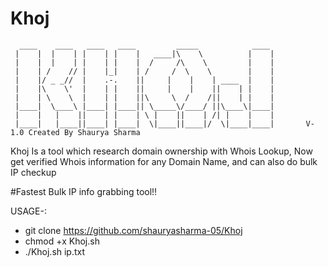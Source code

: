 # Khoj
      ____    ____   ____   ____         _____            ____ 
     |    |  |    | |    | |    |   ____|\    \          |    | 
     |    |  |    | |    | |    |  /     /\    \         |    | 
     |    | /    // |    |_|    | /     /  \    \        |    | 
     |    |/ _ _//  |    .-.    ||     |    |    | ____  |    | 
     |    |\    \'  |    | |    ||     |    |    ||    | |    | 
     |    | \    \  |    | |    ||\     \  /    /||    | |    | 
     |____|  \____\ |____| |____|| \_____\/____/ ||\____\|____| 
     |    |   |    ||    | |    | \ |    ||    | /| |    |    | 
     |____|   |____||____| |____|  \|____||____|/  \|____|____|       V-1.0 Created By Shaurya Sharma



Khoj Is a tool which research domain ownership with Whois Lookup, Now get verified Whois information for any Domain Name, and can also do bulk IP checkup

#Fastest Bulk IP info grabbing tool!!

USAGE-:
* git clone https://github.com/shauryasharma-05/Khoj
* chmod +x Khoj.sh
* ./Khoj.sh ip.txt

